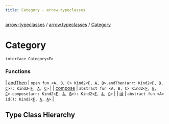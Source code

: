 ```yaml
---
title: Category - arrow-typeclasses
---
```


[arrow-typeclasses](../../index.html) / [arrow.typeclasses](../index.html) / [Category](./index.html)

# Category

`interface Category<F>`



### Functions

| [andThen](and-then.html) | `open fun <A, B, C> Kind2<`[`F`](index.html#F)`, `[`A`](and-then.html#A)`, `[`B`](and-then.html#B)`>.andThen(arr: Kind2<`[`F`](index.html#F)`, `[`B`](and-then.html#B)`, `[`C`](and-then.html#C)`>): Kind2<`[`F`](index.html#F)`, `[`A`](and-then.html#A)`, `[`C`](and-then.html#C)`>` |
| [compose](compose.html) | `abstract fun <A, B, C> Kind2<`[`F`](index.html#F)`, `[`B`](compose.html#B)`, `[`C`](compose.html#C)`>.compose(arr: Kind2<`[`F`](index.html#F)`, `[`A`](compose.html#A)`, `[`B`](compose.html#B)`>): Kind2<`[`F`](index.html#F)`, `[`A`](compose.html#A)`, `[`C`](compose.html#C)`>` |
| [id](id.html) | `abstract fun <A> id(): Kind2<`[`F`](index.html#F)`, `[`A`](id.html#A)`, `[`A`](id.html#A)`>` |




## Type Class Hierarchy

<canvas id="arrow.typeclasses-hierarchy-diagram"></canvas>
<script>
  drawNomNomlDiagram('arrow.typeclasses-hierarchy-diagram', 'arrow.typeclasses-diagram.nomnol')
</script>

